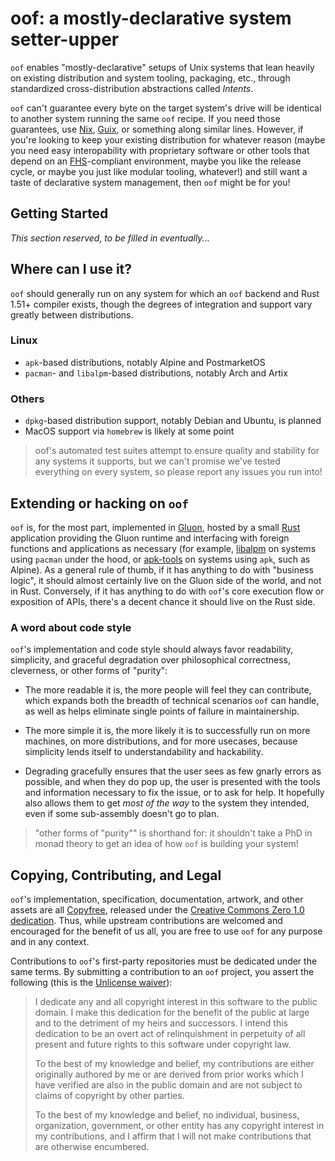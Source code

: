 # oof: a mostly-declarative system setter-upper

`oof` enables "mostly-declarative" setups of Unix systems that lean heavily on
existing distribution and system tooling, packaging, etc., through standardized
cross-distribution abstractions called _Intents_.

`oof` can't guarantee every byte on the target system's drive will be identical
to another system running the same `oof` recipe. If you need those guarantees,
use [Nix](https://nixos.org), [Guix](https://guix.gnu.org/), or something along
similar lines. However, if you're looking to keep your existing distribution for
whatever reason (maybe you need easy interopability with proprietary software or
other tools that depend on an
[FHS](https://en.wikipedia.org/wiki/Filesystem_Hierarchy_Standard)-compliant
environment, maybe you like the release cycle, or maybe you just like modular
tooling, whatever!) and still want a taste of declarative system management,
then `oof` might be for you!

## Getting Started

_This section reserved, to be filled in eventually..._

## Where can I use it?

`oof` should generally run on any system for which an `oof` backend and Rust
1.51+ compiler exists, though the degrees of integration and support vary
greatly between distributions.

### Linux

- `apk`-based distributions, notably Alpine and PostmarketOS
- `pacman`- and `libalpm`-based distributions, notably Arch and Artix

### Others

- `dpkg`-based distribution support, notably Debian and Ubuntu, is planned
- MacOS support via `homebrew` is likely at some point

> oof's automated test suites attempt to ensure quality and stability for any
> systems it supports, but we can't promise we've tested everything on every
> system, so please report any issues you run into!

## Extending or hacking on `oof`

`oof` is, for the most part, implemented in [Gluon](https://gluon-lang.org/),
hosted by a small [Rust](https://www.rust-lang.org/) application providing the
Gluon runtime and interfacing with foreign functions and applications as
necessary (for example, [libalpm](https://man.archlinux.org/man/libalpm.3) on
systems using `pacman` under the hood, or
[apk-tools](https://gitlab.alpinelinux.org/alpine/apk-tools) on systems using
`apk`, such as Alpine). As a general rule of thumb, if it has anything to do
with "business logic", it should almost certainly live on the Gluon side of the
world, and not in Rust. Conversely, if it has anything to do with `oof`'s core
execution flow or exposition of APIs, there's a decent chance it should live on
the Rust side.

### A word about code style

`oof`'s implementation and code style should always favor readability,
simplicity, and graceful degradation over philosophical correctness, cleverness,
or other forms of "purity":

- The more readable it is, the more people will feel they can contribute, which
  expands both the breadth of technical scenarios `oof` can handle, as well as
  helps eliminate single points of failure in maintainership.

- The more simple it is, the more likely it is to successfully run on more
  machines, on more distributions, and for more usecases, because simplicity
  lends itself to understandability and hackability.

- Degrading gracefully ensures that the user sees as few gnarly errors as
  possible, and when they do pop up, the user is presented with the tools and
  information necessary to fix the issue, or to ask for help. It hopefully also
  allows them to get _most of the way_ to the system they intended, even if some
  sub-assembly doesn't go to plan.

> "other forms of "purity"" is shorthand for: it shouldn't take a PhD in monad
> theory to get an idea of how `oof` is building your system!

## Copying, Contributing, and Legal

`oof`'s implementation, specification, documentation, artwork, and other assets
are all [Copyfree](http://copyfree.org/), released under the [Creative Commons
Zero 1.0 dedication](https://creativecommons.org/publicdomain/zero/1.0/). Thus,
while upstream contributions are welcomed and encouraged for the benefit of us
all, you are free to use `oof` for any purpose and in any context.

Contributions to `oof`'s first-party repositories must be dedicated under the
same terms. By submitting a contribution to an `oof` project, you assert the
following (this is the [Unlicense waiver](https://unlicense.org/WAIVER)):

> I dedicate any and all copyright interest in this software to the
> public domain. I make this dedication for the benefit of the public at
> large and to the detriment of my heirs and successors. I intend this
> dedication to be an overt act of relinquishment in perpetuity of all
> present and future rights to this software under copyright law.
>
> To the best of my knowledge and belief, my contributions are either
> originally authored by me or are derived from prior works which I have
> verified are also in the public domain and are not subject to claims
> of copyright by other parties.
>
> To the best of my knowledge and belief, no individual, business,
> organization, government, or other entity has any copyright interest
> in my contributions, and I affirm that I will not make contributions
> that are otherwise encumbered.
